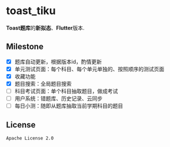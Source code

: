 # toast_tiku

**Toast题库**的**新拟态**、**Flutter**版本.

## Milestone
- [x] 题库自动更新，根据版本id，酌情更新
- [x] 单元测试页面：每个科目、每个单元单独的、按照顺序的测试页面
- [x] 收藏功能
- [x] 题目搜索：全局题目搜索
- [ ] 科目考试页面：单个科目抽取题目，做成考试
- [ ] 用户系统：错题库、历史记录、云同步
- [ ] 每日小测：随即从题库抽取当前学期科目的题目

## License
`Apache License 2.0`
